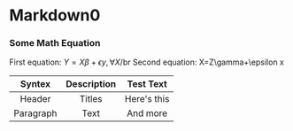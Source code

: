 # Markdown0
### Some Math Equation
First equation: $Y=X\beta+\epsilon y,\forall X$/br
Second equation: X=Z\gamma+\epsilon x

|Syntex   |Description |Test Text  |
|:-------:|:----------:|:---------:|
|Header   |Titles      |Here's this| 
|Paragraph|Text        |And more   | 
